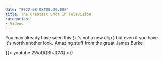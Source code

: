 ```yaml
---
date: "2022-08-08T00:00:00Z"
title: The Greatest Shot In Television
categories:
- Videos
---
```

You may already have seen this ( it's not a new clip ) but even if you have it's worth another look. Amazing stuff from the great James Burke

{{< youtube 2WoDQBhJCVQ >}}

